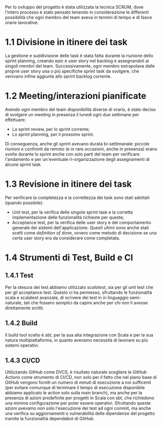 Per lo sviluppo del progetto è stata utilizzata la tecnica SCRUM, dove l'intero processo è stato pensato tenendo in considerazione le differenti possibilità che ogni membro del team aveva in termini di tempo e di fasce orarie lavorative.
# 1.1 Divisione in itinere dei task
La gestione e suddivisione delle task è stata fatta durante la riunione dello sprint planning, creando epic e user story nel backlog e assegnandoli ai singoli membri del team.
Successivamente, ogni membro estrapolava dalle proprie user story una o più specifiche sprint task da svolgere, che venivano infine aggiunte allo sprint backlog corrente.
# 1.2 Meeting/interazioni pianificate
Avendo ogni membro del team disponibilità diverse di orario, è stato deciso di svolgere un meeting in presenza il lunedì ogni due settimane per effettuare:
- La sprint review, per lo sprint corrente;
- Lo sprint planning, per il prossimo sprint.

Di conseguenza, anche gli sprint avevano durata bi-settimanale: piccole riunioni e confronti da remoto (e in rare occasioni, anche in presenza) erano svolte durante lo sprint
anche con solo parti del team per verificare l'andamento e per un'eventuale ri-organizzazione degli assegnamenti di alcune sprint task.
# 1.3 Revisione in itinere dei task
Per verificare la completezza e la correttezza dei task sono stati adottati (quando possibile):
- Unit test, per la verifica delle singole sprint task e la corretta implementazione delle funzionalità richieste per queste;
- Acceptance test, per la verifica delle user story e del comportamento generale dei sistemi dell'applicazione.
Questi ultimi sono anche stati scelti come *definition of done*, ovvero come metodo di decisione se una certa user story era da considerare come completata.
# 1.4 Strumenti di Test, Build e CI
## 1.4.1 Test
Per la stesura dei test abbiamo utilizzato *scalatest*, sia per gli unit test che per gli acceptance test. Questo ci ha permesso, sfruttando le funzionalità scala e scalatest avanzate, di scrivere dei test in in linguaggio semi-naturale, tali che fossero semplici da capire anche per chi non li avesse direttamente scritti.
## 1.4.2 Build
Il build tool scelto è *sbt*, per la sua alta integrazione con Scala e per la sua natura multipiattaforma, in quanto avevamo necessità di lavorare su più sistemi operativi.
## 1.4.3 CI/CD
Utilizzando *GitHub* come DVCS, è risultato naturale scegliere le *GitHub Actions* come strumento di CI/CD, non solo per il fatto che nel piano base di GitHub vengono forniti un numero di minuti di esecuzione a noi sufficenti (per evitare comunque di terminare il tempo di esecuzione disponibile abbiamo applicato le action solo sulla main branch), ma anche per la presenza di azioni predefinite per progetti in Scala con sbt, che richiedono una minima configurazione per poter essere operativi.
Sfruttando queste azioni avevamo non solo l'esecuzione dei test ad ogni commit, ma anche una verifica su aggiornamenti o vulnerabilità delle dipendenze del progetto tramite la funzionalità dependabot di GitHub.